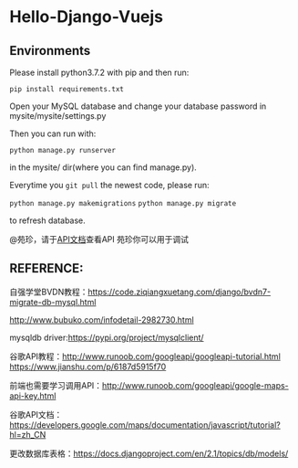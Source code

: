 # Hello-Django-Vuejs

## Environments
Please install python3.7.2 with pip and then run:

`pip install requirements.txt`

Open your MySQL database and change your database password in mysite/mysite/settings.py

Then you can run with:

`python manage.py runserver`

in the mysite/ dir(where you can find manage.py).

Everytime you `git pull` the newest code, please run:

`python manage.py makemigrations`
`python manage.py migrate`

to refresh database.

@苑珍，请于[API文档](./API.md)查看API
苑珍你可以用于调试

## REFERENCE:

自强学堂BVDN教程：https://code.ziqiangxuetang.com/django/bvdn7-migrate-db-mysql.html

http://www.bubuko.com/infodetail-2982730.html

mysqldb driver:https://pypi.org/project/mysqlclient/

谷歌API教程：http://www.runoob.com/googleapi/googleapi-tutorial.html
https://www.jianshu.com/p/6187d5915f70


前端也需要学习调用API：http://www.runoob.com/googleapi/google-maps-api-key.html

谷歌API文档：https://developers.google.com/maps/documentation/javascript/tutorial?hl=zh_CN

更改数据库表格：https://docs.djangoproject.com/en/2.1/topics/db/models/